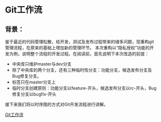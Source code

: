 # Git工作流

## 背景：

鉴于最近的代码管理松散，给开发，测试及发布过程带来的储多问题，现重构git管理流程，在原来的基础上增加新的管理环节。
本次重构以“隐私授权”功能的开发为例，说明整个流程的开发过程。在阅读前，首先说明下本次改造的前提：

- 中央库只维护master与dev分支
- 除了中央库的两个分支，还有三种临时性分支：功能分支，候选发布分支及Bug修复分支。
- 标签只在master分支上
- 临时分支创建原则：功能分支以feature-开头，候选发布分支以rc-开头，Bug修复分支以bugfix-开头

接下来我们将以时序图的方式对Git开发流程进行讲解。

[Git工作流](../../images/git-flow.png)
